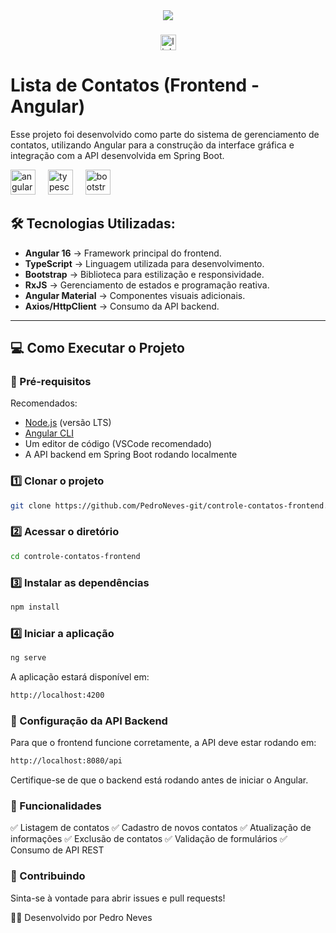 <div align="center">
<img src="https://png.pngtree.com/png-vector/20220616/ourmid/pngtree-people-contact-logo-vector-icon-png-image_5111734.png"/>
</div>

###

<div align="center">
  <a href="https://www.linkedin.com/in/pedro-neves-867001258/" target="_blank">
    <img src="https://img.shields.io/static/v1?message=LinkedIn&logo=linkedin&label=&color=0077B5&logoColor=white&labelColor=&style=for-the-badge" height="25" alt="linkedin logo"  />
  </a>
</div>

###

# Lista de Contatos (Frontend - Angular)

Esse projeto foi desenvolvido como parte do sistema de gerenciamento de contatos, utilizando Angular para a construção da interface gráfica e integração com a API desenvolvida em Spring Boot.

<div align="left">
  <img src="https://cdn.jsdelivr.net/gh/devicons/devicon/icons/angularjs/angularjs-original.svg" height="40" alt="angular logo" />
  <img width="12" />
  <img src="https://cdn.jsdelivr.net/gh/devicons/devicon/icons/typescript/typescript-original.svg" height="40" alt="typescript logo" />
  <img width="12" />
  <img src="https://cdn.jsdelivr.net/gh/devicons/devicon/icons/bootstrap/bootstrap-original.svg" height="40" alt="bootstrap logo" />
</div>

## 🛠 Tecnologias Utilizadas:

- **Angular 16** → Framework principal do frontend.
- **TypeScript** → Linguagem utilizada para desenvolvimento.
- **Bootstrap** → Biblioteca para estilização e responsividade.
- **RxJS** → Gerenciamento de estados e programação reativa.
- **Angular Material** → Componentes visuais adicionais.
- **Axios/HttpClient** → Consumo da API backend.

---

## 💻 Como Executar o Projeto  

### **📌 Pré-requisitos** 

Recomendados:
- [Node.js](https://nodejs.org/en/download/) (versão LTS)
- [Angular CLI](https://angular.io/cli)
- Um editor de código (VSCode recomendado)
- A API backend em Spring Boot rodando localmente

### **1️⃣ Clonar o projeto**
```bash
git clone https://github.com/PedroNeves-git/controle-contatos-frontend.git
```

### **2️⃣ Acessar o diretório**
```bash
cd controle-contatos-frontend
```

### **3️⃣ Instalar as dependências**
```bash
npm install
```

### **4️⃣ Iniciar a aplicação**
```bash
ng serve
```
A aplicação estará disponível em:

```bash
http://localhost:4200
```

### 📌 Configuração da API Backend
Para que o frontend funcione corretamente, a API deve estar rodando em:

```bash
http://localhost:8080/api
```
Certifique-se de que o backend está rodando antes de iniciar o Angular.

### 📌 Funcionalidades
✅ Listagem de contatos
✅ Cadastro de novos contatos
✅ Atualização de informações
✅ Exclusão de contatos
✅ Validação de formulários
✅ Consumo de API REST

### 🚀 Contribuindo
Sinta-se à vontade para abrir issues e pull requests!

👨‍💻 Desenvolvido por Pedro Neves
